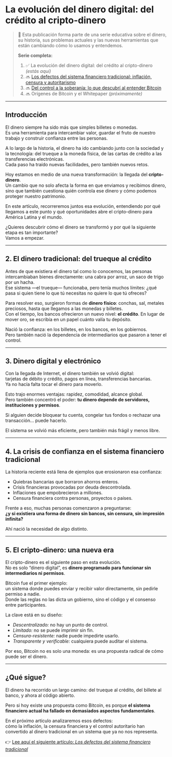 # La evolución del dinero digital: del crédito al cripto-dinero

> 🧭 Esta publicación forma parte de una serie educativa sobre el dinero, su historia, sus problemas actuales y las nuevas herramientas que están cambiando cómo lo usamos y entendemos.
>
> **Serie completa:**
> 1. ✅ La evolución del dinero digital: del crédito al cripto-dinero *(estás aquí)*  
> 2. 🔜 [Los defectos del sistema financiero tradicional: inflación, censura y autoritarismo](scr/Los%20defectos%20del%20sistema%20financiero%20tradicional.md)  
> 3. 🔜 [Del control a la soberanía: lo que descubrí al entender Bitcoin](scr/Del%20control%20a%20la%20soberanía.md)  
> 4. 🔜 Orígenes de Bitcoin y el Whitepaper *(próximamente)*

---

## Introducción

El dinero siempre ha sido más que simples billetes o monedas.  
Es una herramienta para intercambiar valor, guardar el fruto de nuestro trabajo y construir confianza entre las personas.

A lo largo de la historia, el dinero ha ido cambiando junto con la sociedad y la tecnología: del trueque a la moneda física, de las cartas de crédito a las transferencias electrónicas.  
Cada paso ha traído nuevas facilidades, pero también nuevos retos.

Hoy estamos en medio de una nueva transformación: la llegada del **cripto-dinero**.  
Un cambio que no solo afecta la forma en que enviamos y recibimos dinero, sino que también cuestiona quién controla ese dinero y cómo podemos proteger nuestro patrimonio.

En este artículo, recorreremos juntos esa evolución, entendiendo por qué llegamos a este punto y qué oportunidades abre el cripto-dinero para América Latina y el mundo.

¿Quieres descubrir cómo el dinero se transformó y por qué la siguiente etapa es tan importante?  
Vamos a empezar.

---

## 2. El dinero tradicional: del trueque al crédito

Antes de que existiera el dinero tal como lo conocemos, las personas intercambiaban bienes directamente: una cabra por arroz, un saco de trigo por un hacha.  
Ese sistema —el trueque— funcionaba, pero tenía muchos límites: ¿qué pasa si quien tiene lo que tú necesitas no quiere lo que tú ofreces?

Para resolver eso, surgieron formas de **dinero físico**: conchas, sal, metales preciosos, hasta que llegamos a las monedas y billetes.  
Con el tiempo, los bancos ofrecieron un nuevo nivel: **el crédito**. En lugar de mover oro, se escribía en un papel cuánto valía tu depósito.

Nació la confianza: en los billetes, en los bancos, en los gobiernos.  
Pero también nació la dependencia de intermediarios que pasaron a tener el control.

---

## 3. Dinero digital y electrónico

Con la llegada de Internet, el dinero también se volvió digital:  
tarjetas de débito y crédito, pagos en línea, transferencias bancarias.  
Ya no hacía falta tocar el dinero para moverlo.

Esto trajo enormes ventajas: rapidez, comodidad, alcance global.  
Pero también concentró el poder: **tu dinero depende de servidores, instituciones y permisos**.

Si alguien decide bloquear tu cuenta, congelar tus fondos o rechazar una transacción… puede hacerlo.

El sistema se volvió más eficiente, pero también más frágil y menos libre.

---

## 4. La crisis de confianza en el sistema financiero tradicional

La historia reciente está llena de ejemplos que erosionaron esa confianza:

- Quiebras bancarias que borraron ahorros enteros.
- Crisis financieras provocadas por deuda descontrolada.
- Inflaciones que empobrecieron a millones.
- Censura financiera contra personas, proyectos o países.

Frente a eso, muchas personas comenzaron a preguntarse:  
**¿y si existiera una forma de dinero sin bancos, sin censura, sin impresión infinita?**

Ahí nació la necesidad de algo distinto.

---

## 5. El cripto-dinero: una nueva era

El cripto-dinero es el siguiente paso en esta evolución.  
No es solo “dinero digital”, es **dinero programado para funcionar sin intermediarios ni permisos**.

Bitcoin fue el primer ejemplo:  
un sistema donde puedes enviar y recibir valor directamente, sin pedirle permiso a nadie.  
Donde las reglas no las dicta un gobierno, sino el código y el consenso entre participantes.

La clave está en su diseño:  
- *Descentralizado:* no hay un punto de control.  
- *Limitado:* no se puede imprimir sin fin.  
- *Censura-resistente:* nadie puede impedirte usarlo.  
- *Transparente y verificable:* cualquiera puede auditar el sistema.

Por eso, Bitcoin no es solo una moneda: es una propuesta radical de cómo puede ser el dinero.

---

## ¿Qué sigue?

El dinero ha recorrido un largo camino: del trueque al crédito, del billete al banco, y ahora al código abierto.

Pero si hoy existe una propuesta como Bitcoin, es porque **el sistema financiero actual ha fallado en demasiados aspectos fundamentales**.

En el próximo artículo analizaremos esos defectos:  
cómo la inflación, la censura financiera y el control autoritario han convertido al dinero tradicional en un sistema que ya no nos representa.

👉 [Lee aquí el siguiente artículo: *Los defectos del sistema financiero tradicional*](scr/Los%20defectos%20del%20sistema%20financiero%20tradicional.md)
